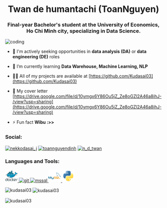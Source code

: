 <h1 align="center">Twan de humantachi (ToanNguyen)</h1>
<h3 align="center">Final-year Bachelor's student at the University of Economics, Ho Chi Minh city, specializing in Data Science.</h3>
<img align="mid" alt="coding" width ="1200" src="https://24.media.tumblr.com/0be89f47305f8e6469ab86c7e5090d21/tumblr_n1m44pDdp21t0hdd4o1_500.gif">
<!-- <p align="left"> <img src="https://komarev.com/ghpvc/?username=kudasai03&label=Profile%20views&color=0e75b6&style=flat" alt="kudasai03" /> </p> -->

- 🔭 I'm actively seeking opportunities in **data analysis (DA)** or **data engineering (DE)** roles
- 🌱 I’m currently learning **Data Warehouse, Machine Learning, NLP**

- 👨‍💻 All of my projects are available at [https://github.com/Kudasai03](https://github.com/Kudasai03)

- 📄 My cover letter [https://drive.google.com/file/d/10ymgx6Y86Ou5jZ_Ze8oGZl2A46a8ihJ-/view?usp=sharing](https://drive.google.com/file/d/10ymgx6Y86Ou5jZ_Ze8oGZl2A46a8ihJ-/view?usp=sharing)

- ⚡ Fun fact **Wibu :>>**

<h3 align="left">Social:</h3>
<p align="left">
<a href="https://twitter.com/nekkodasai_j" target="blank"><img align="center" src="https://raw.githubusercontent.com/rahuldkjain/github-profile-readme-generator/master/src/images/icons/Social/twitter.svg" alt="nekkodasai_j" height="30" width="40" /></a>
<a href="https://linkedin.com/in/toannguyendinh" target="blank"><img align="center" src="https://raw.githubusercontent.com/rahuldkjain/github-profile-readme-generator/master/src/images/icons/Social/linked-in-alt.svg" alt="toannguyendinh" height="30" width="40" /></a>
<a href="https://instagram.com/n_d_twan" target="blank"><img align="center" src="https://raw.githubusercontent.com/rahuldkjain/github-profile-readme-generator/master/src/images/icons/Social/instagram.svg" alt="n_d_twan" height="30" width="40" /></a>
</p>

<h3 align="left">Languages and Tools:</h3>
<p align="left"> <a href="https://www.docker.com/" target="_blank" rel="noreferrer"> <img src="https://raw.githubusercontent.com/devicons/devicon/master/icons/docker/docker-original-wordmark.svg" alt="docker" width="40" height="40"/> </a> <a href="https://git-scm.com/" target="_blank" rel="noreferrer"> <img src="https://www.vectorlogo.zone/logos/git-scm/git-scm-icon.svg" alt="git" width="40" height="40"/> </a> <a href="https://www.microsoft.com/en-us/sql-server" target="_blank" rel="noreferrer"> <img src="https://www.svgrepo.com/show/303229/microsoft-sql-server-logo.svg" alt="mssql" width="40" height="40"/> </a> <a href="https://www.mysql.com/" target="_blank" rel="noreferrer"> <img src="https://raw.githubusercontent.com/devicons/devicon/master/icons/mysql/mysql-original-wordmark.svg" alt="mysql" width="40" height="40"/> </a> <a href="https://www.python.org" target="_blank" rel="noreferrer"> <img src="https://raw.githubusercontent.com/devicons/devicon/master/icons/python/python-original.svg" alt="python" width="40" height="40"/> </a> </p>

<p><img align="left" src="https://github-readme-stats.vercel.app/api/top-langs?username=kudasai03&show_icons=true&locale=en&layout=compact" alt="kudasai03" /></p>

<p>&nbsp;<img align="center" src="https://github-readme-stats.vercel.app/api?username=kudasai03&show_icons=true&locale=en" alt="kudasai03" /></p>

<p><img align="center" src="https://github-readme-streak-stats.herokuapp.com/?user=kudasai03&" alt="kudasai03" /></p>

